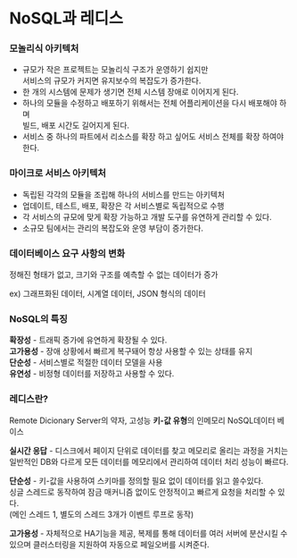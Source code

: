 # NoSQL과 레디스

### 모놀리식 아키텍처

* 규모가 작은 프로젝트는 모놀리식 구조가 운영하기 쉽지만 \
  서비스의 규모가 커지면 유지보수의 복잡도가 증가한다.&#x20;
* 한 개의 시스템에 문제가 생기면 전체 시스템 장애로 이어지게 된다.&#x20;
* 하나의 모듈을 수정하고 배포하기 위해서는 전체 어플리케이션을 다시 배포해야 하며 \
  빌드, 배포 시간도 길어지게 된다.&#x20;
* 서비스 중 하나의 파트에서 리소스를 확장 하고 싶어도 서비스 전체를 확장 하여야 한다.

### 마이크로 서비스 아키텍처

* 독립된 각각의 모듈을 조립해 하나의 서비스를 만드는 아키텍처
* 업데이트, 테스트, 배포, 확장은 각 서비스별로 독립적으로 수행
* 각 서비스의 규모에 맞게 확장 가능하고 개발 도구를 유연하게 관리할 수 있다.
* 소규모 팀에서는 관리의 복잡도와 운영 부담이 증가한다.

### 데이터베이스 요구 사항의 변화

정해진 형태가 없고, 크기와 구조를 예측할 수 없는 데이터가 증가

ex) 그래프화된 데이터, 시계열 데이터, JSON 형식의 데이터



### NoSQL의 특징&#x20;

**확장성** - 트래픽 증가에 유연하게 확장될 수 있다.\
**고가용성** - 장애 상황에서 빠르게 복구돼어 항상 사용할 수 있는 상태를 유지 \
**단순성**  - 서비스별로 적절한 데이터 모델을 사용\
**유연성** - 비정형 데이터를 저장하고 사용할 수 있다.&#x20;



### 레디스란?

Remote Dicionary Server의 약자, 고성능 **키-값 유형**의 인메모리 NoSQL데이터 베이스

**실시간 응답** - 디스크에서 페이지 단위로 데이터를 찾고 메모리로 올리는 과정을 거치는 일반적인 DB와 다르게 모든 데이터를 메모리에서 관리하여 데이터 처리 성능이 빠르다.

**단순성** - 키-값을 사용하여 스키마를 정의할 필요 없이 데이터를 읽고 쓸수있다. \
싱글 스레드로 동작하여 잠금 매커니즘 없이도 안정적이고 빠르게 요청을 처리할 수 있다. \
(메인 스레드 1, 별도의 스레드 3개가 이벤트 루프로 동작)

**고가용성** - 자체적으로 HA기능을 제공, 복제를 통해 데이터를 여러 서버에 분산시킬 수 있으며 클러스터링을 지원하여 자동으로 페일오버를 시켜준다.&#x20;



